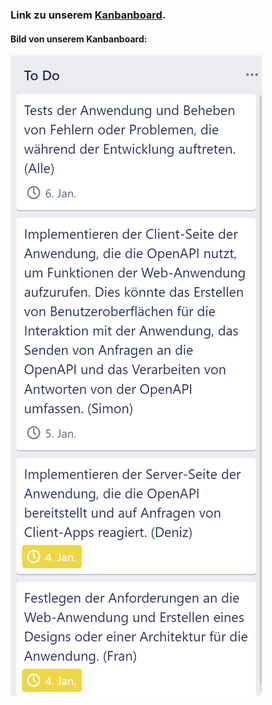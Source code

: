 ### Link zu unserem [Kanbanboard](https://trello.com/b/XlM2LXNq/ugur-news).

#### Bild von unserem Kanbanboard:
![](images/ToDo's.png)